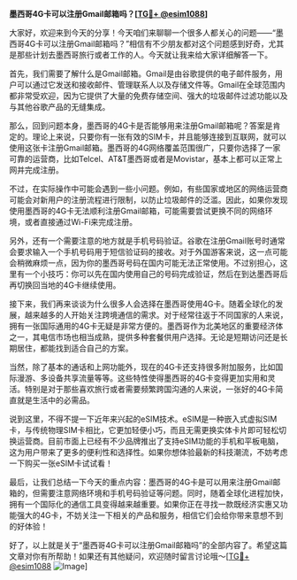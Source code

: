 **墨西哥4G卡可以注册Gmail邮箱吗？[[TG💪+ @esim1088](https://t.me/s/esim1088)]**

大家好，欢迎来到今天的分享！今天咱们来聊聊一个很多人都关心的问题——“墨西哥4G卡可以注册Gmail邮箱吗？”相信有不少朋友都对这个问题感到好奇，尤其是那些计划去墨西哥旅行或者工作的人。今天就让我来给大家详细解答一下。

首先，我们需要了解什么是Gmail邮箱。Gmail是由谷歌提供的电子邮件服务，用户可以通过它发送和接收邮件、管理联系人以及存储文件等。Gmail在全球范围内都非常受欢迎，因为它提供了大量的免费存储空间、强大的垃圾邮件过滤功能以及与其他谷歌产品的无缝集成。

那么，回到问题本身，墨西哥的4G卡是否能够用来注册Gmail邮箱呢？答案是肯定的。理论上来说，只要你有一张有效的SIM卡，并且能够连接到互联网，就可以使用这张卡注册Gmail邮箱。墨西哥的4G网络覆盖范围很广，只要你选择了一家可靠的运营商，比如Telcel、AT&T墨西哥或者是Movistar，基本上都可以正常上网并完成注册。

不过，在实际操作中可能会遇到一些小问题。例如，有些国家或地区的网络运营商可能会对新用户的注册流程进行限制，以防止垃圾邮件的泛滥。因此，如果你发现使用墨西哥的4G卡无法顺利注册Gmail邮箱，可能需要尝试更换不同的网络环境，或者直接通过Wi-Fi来完成注册。

另外，还有一个需要注意的地方就是手机号码验证。谷歌在注册Gmail账号时通常会要求输入一个手机号码用于短信验证码的接收。对于外国游客来说，这一点可能会稍微麻烦一点，因为你的墨西哥号码在国内可能无法正常使用。不过别担心，这里有一个小技巧：你可以先在国内使用自己的号码完成验证，然后在到达墨西哥后再切换回当地的4G卡继续使用。

接下来，我们再来谈谈为什么很多人会选择在墨西哥使用4G卡。随着全球化的发展，越来越多的人开始关注跨境通信的需求。对于经常往返于不同国家的人来说，拥有一张国际通用的4G卡无疑是非常方便的。墨西哥作为北美地区的重要经济体之一，其电信市场也相当成熟，提供多种套餐供用户选择。无论是短期访问还是长期居住，都能找到适合自己的方案。

当然，除了基本的通话和上网功能外，现在的4G卡还支持很多附加服务，比如国际漫游、多设备共享流量等等。这些特性使得墨西哥的4G卡变得更加实用和灵活。特别是对于那些喜欢旅行或者需要频繁跨国沟通的人来说，一张好的4G卡简直就是生活中的必需品。

说到这里，不得不提一下近年来兴起的eSIM技术。eSIM是一种嵌入式虚拟SIM卡，与传统物理SIM卡相比，它更加轻便小巧，而且无需更换实体卡片即可轻松切换运营商。目前市面上已经有不少品牌推出了支持eSIM功能的手机和平板电脑，这为用户带来了更多的便利性和选择性。如果你想体验最新的科技潮流，不妨考虑一下购买一张eSIM卡试试看！

最后，让我们总结一下今天的重点内容：墨西哥的4G卡是可以用来注册Gmail邮箱的，但需要注意网络环境和手机号码验证等问题。同时，随着全球化进程加快，拥有一个国际化的通信工具变得越来越重要。如果你正在寻找一款既经济实惠又功能强大的4G卡，不妨关注一下相关的产品和服务，相信它们会给你带来意想不到的好体验！

好了，以上就是关于“墨西哥4G卡可以注册Gmail邮箱吗”的全部内容了。希望这篇文章对你有所帮助！如果还有其他疑问，欢迎随时留言讨论哦～[[TG💪+ @esim1088](https://t.me/s/esim1088) ![Image](https://i.postimg.cc/4NQfJmqS/Snipaste-2025-05-13-00-14-12.png)]